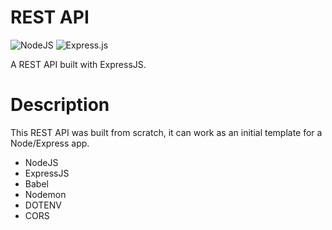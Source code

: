 # REST API

![NodeJS](https://img.shields.io/badge/node.js-6DA55F?style=for-the-badge&logo=node.js&logoColor=white) ![Express.js](https://img.shields.io/badge/express.js-%23404d59.svg?style=for-the-badge&logo=express&logoColor=%2361DAFB)

A REST API built with ExpressJS.

# Description

This REST API was built from scratch, it can work as an initial template for a Node/Express app.

- NodeJS
- ExpressJS
- Babel
- Nodemon
- DOTENV
- CORS
